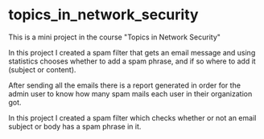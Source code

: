 # topics_in_network_security
This is a mini project in the course "Topics in Network Security"

In this project I created a spam filter that gets an email message and using statistics chooses whether to add a spam phrase, and if so where to add it (subject or content).

After sending all the emails there is a report generated in order for the admin user to know how many spam mails each user in their organization got.

In this project I created a spam filter which checks whether or not an email subject or body has a spam phrase in it.

